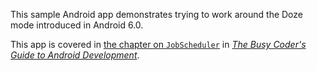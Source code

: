 This sample Android app demonstrates
trying to work around the Doze mode introduced in Android 6.0.

This app is covered in 
[the chapter on `JobScheduler`](https://commonsware.com/Android/previews/jobscheduler)
in [*The Busy Coder's Guide to Android Development*](https://commonsware.com/Android/).

